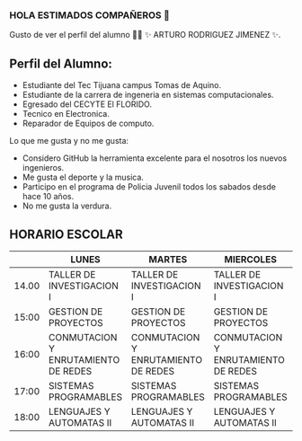 ### HOLA ESTIMADOS COMPAÑEROS 👋

Gusto de ver el perfil del alumno 👨‍🏫 ✨ ARTURO RODRIGUEZ JIMENEZ ✨.

## Perfil del Alumno:

- Estudiante del Tec Tijuana campus Tomas de Aquino.
- Estudiante de la carrera de ingeneria en sistemas computacionales.
- Egresado del CECYTE El FLORIDO.
- Tecnico en Electronica.
- Reparador de Equipos de computo.

Lo que me gusta y no me gusta:

- Considero GitHub la herramienta excelente para el nosotros los nuevos ingenieros.
- Me gusta el deporte y la musica.
- Participo en el programa de Policia Juvenil todos los sabados desde hace 10 años.
- No me gusta la verdura.


## HORARIO ESCOLAR

|       | LUNES                               | MARTES                              | MIERCOLES                           | JUEVES                              | VIERNES                             |   |   |   |   |
|-------|-------------------------------------|-------------------------------------|-------------------------------------|-------------------------------------|-------------------------------------|---|---|---|---|
| 14.00 | TALLER DE INVESTIGACION I           | TALLER DE INVESTIGACION I           | TALLER DE INVESTIGACION I           | TALLER DE INVESTIGACION I           | GESTION DE PROYECTOS                |   |   |   |   |
| 15:00 | GESTION DE PROYECTOS                | GESTION DE PROYECTOS                | GESTION DE PROYECTOS                | GESTION DE PROYECTOS                | GESTION DE PROYECTOS                |   |   |   |   |
| 16:00 | CONMUTACION Y ENRUTAMIENTO DE REDES | CONMUTACION Y ENRUTAMIENTO DE REDES | CONMUTACION Y ENRUTAMIENTO DE REDES | CONMUTACION Y ENRUTAMIENTO DE REDES | CONMUTACION Y ENRUTAMIENTO DE REDES |   |   |   |   |
| 17:00 | SISTEMAS PROGRAMABLES               | SISTEMAS PROGRAMABLES               | SISTEMAS PROGRAMABLES               | SISTEMAS PROGRAMABLES               |                                     |   |   |   |   |
| 18:00 | LENGUAJES Y AUTOMATAS II            | LENGUAJES Y AUTOMATAS II            | LENGUAJES Y AUTOMATAS II            | LENGUAJES Y AUTOMATAS II            | LENGUAJES Y AUTOMATAS II            |   |   |   |   |
